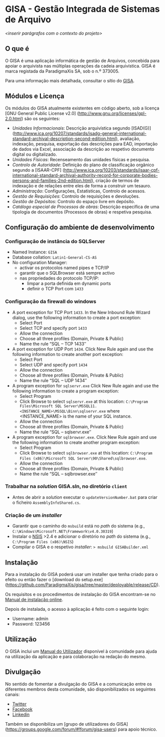 # GISA - Gestão Integrada de Sistemas de Arquivo

_<inserir parágrafos com o contexto do projeto>_
## O que é
O GISA é uma aplicação informática de gestão de Arquivos, concebida para apoiar o arquivista nas múltiplas operações da cadeia arquivística. GISA é marca registada da ParadigmaXis SA, sob o n.º 373005.

Para uma informação mais detalhada, consultar o sítio do [GISA](http://gisa.paradigmaxis.pt).

## Módulos e Licença
Os módulos do GISA atualmente existentes em código aberto, sob a licença [GNU General Public License v2.0] (http://www.gnu.org/licenses/gpl-2.0.html) são os seguintes:
 - *Unidades Informacionais*: Descrição arquivística segundo [ISAD(G)] (http://www.ica.org/10207/standards/isadg-general-international-standard-archival-description-second-edition.html), avaliação, indexação, pesquisa, exportação das descrições para EAD, importação de dados via Excel, associação da descrição ao respetivo documento digital ou digitalizado.
 - *Unidades Físicas*: Recenseamento das unidades físicas e pesquisa.
 - *Controlo de Autoridade*: Definição do plano de classificação orgânico segundo a [ISAAR-CPF] (http://www.ica.org/10203/standards/isaar-cpf-international-standard-archival-authority-record-for-corporate-bodies-persons-and-families-2nd-edition.html), criação de termos de indexação e de relações entre eles de forma a construir um tesauro.
 - *Administração*: Configurações, Estatísticas, Controlo de acessos.
 - *Gestão de Requisições*: Controlo de requisições e devoluções.
 - *Gestão de Depósitos*: Controlo do espaço livre em depósito.
 - *Catálogo especial de Processos de obras*: Descrição específica de uma tipologia de documentos (Processos de obras) e respetiva pesquisa.

## Configuração do ambiente de desenvolvimento
### Configuração de instância do SQLServer
 - Named Instance: ``GISA``
 - Database collation: ``Latin1-General-CS-AS``
 - No configuration Manager:
   - activar os protocolos named pipes e TCP/IP
   - garantir que o SQLBrowser está sempre activo
   - nas propriedades do protocolo TCP/IP:
     - limpar a porta definida em dynamic ports
     - definir o TCP Port com ``1433``

### Configuração da firewall do windows
 - A port exception for TCP Port ``1433``. In the New Inbound Rule Wizard dialog, use the following information to create a port exception:
   - Select Port
   - Select TCP and specify port ``1433``
   - Allow the connection
   - Choose all three profiles (Domain, Private & Public)
   - Name the rule “SQL – TCP 1433″
 - A port exception for UDP Port ``1434``. Click New Rule again and use the following information to create another port exception:
   - Select Port
   - Select UDP and specify port ``1434``
   - Allow the connection
   - Choose all three profiles (Domain, Private & Public)
   - Name the rule “SQL – UDP 1434″
 - A program exception for ``sqlservr.exe`` Click New Rule again and use the following information to create a program exception:
   - Select Program
   - Click Browse to select ``sqlservr.exe`` at this location: ``C:\Program Files\Microsoft SQL Server\MSSQL11.<INSTANCE_NAME>\MSSQL\Binn\sqlservr.exe`` where <INSTANCE_NAME> is the name of your SQL instance.  
   - Allow the connection
   - Choose all three profiles (Domain, Private & Public)
   - Name the rule “SQL – sqlservr.exe″
 - A program exception for ``sqlbrowser.exe``. Click New Rule again and use the following information to create another program exception:
   - Select Program
   - Click Browse to select ``sqlbrowser.exe`` at this location: ``C:\Program Files (x86)\Microsoft SQL Server\90\Shared\sqlbrowser.exe``. 
   - Allow the connection
   - Choose all three profiles (Domain, Private & Public)
   - Name the rule “SQL – sqlbrowser.exe″

### Trabalhar na _solution_ GISA.sln, no diretório ``client``
 - Antes de abrir a _solution_ executar o ``updateVersionNumber.bat`` para criar o ficheiro ``AssemblyInfoShared.cs``.

### Criação de um _installer_
 - Garantir que o caminho do `msbuild` está no _path_ do sistema (e.g., `C:\Windows\Microsoft.NET\Framework\v4.0.30319`)
 - Instalar o [NSIS](http://nsis.sourceforge.net/Download) >2.4 e adicionar o diretório no _path_ do sistema (e.g., `C:\Program Files (x86)\NSIS`)
 - Compilar o GISA e o respetivo _installer_: `> msbuild GISABuilder.xml`

## Instalação

Para a instalação do GISA poderá usar um installer que tenha criado para o efeito ou então fazer o [download do setup.exe] (https://github.com/ParadigmaXis/gisa/tree/master/deployable/release/CD).

Os requisitos e os procedimentos de instalação do GISA encontram-se no [Manual de instalação online](http://gisa.paradigmaxis.pt/docs/inicio#manual_de_instalacao).

Depois de instalada, o acesso à aplicação é feito com o seguinte login:
 * Username: admin
 * Password: 123456

## Utilização

O GISA inclui um [Manual do Utilizador](http://gisa.paradigmaxis.pt/docs/inicio#manual_de_instalacao_do_gisa_open_source) disponível à comunidade para ajuda na utilização da aplicação e para colaboração na redação do mesmo.

## Divulgação

No sentido de fomentar a divulgação do GISA e a comunicação entre os diferentes membros desta comunidade, são disponibilizados os seguintes canais:
*	[Twitter](http://twitter.com/gisa)
*	[Facebook](http://www.facebook.com/pages/GISA/144794542242404)
*	[Linkedin](http://www.linkedin.com/groups?gid=3751885)

Também se disponibiliza um [grupo de utilizadores do GISA] (https://groups.google.com/forum/#!forum/gisa-users) para apoio técnico.
